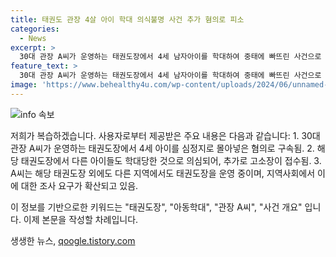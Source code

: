 ```yaml
---
title: 태권도 관장 4살 아이 학대 의식불명 사건 추가 혐의로 피소
categories:
  - News
excerpt: >
  30대 관장 A씨가 운영하는 태권도장에서 4세 남자아이를 학대하여 중태에 빠뜨린 사건으로 구속된 후, 또 다른 아이들에게도 학대했다는 고소장이 접수되었다. 경찰은 추가 학대 행위 여부를 파악하기 위해 관심을 쏟고 있으며, A씨는 다른 지역에서도 태권도장을 운영하고 있어 지역사회에서는 해당 도장들을 대상으로 전수조사를 요구하고 있다. A씨는 범행 CCTV 영상을 삭제한 후 장난으로 그랬다고 주장하였으나, 현재 학대로 심정지 상태에 있는 아이의 상태는 여전히 심각하다. A씨는 구속되어 법정 심문을 기다리고 있다.
feature_text: >
  30대 관장 A씨가 운영하는 태권도장에서 4세 남자아이를 학대하여 중태에 빠뜨린 사건으로 구속된 후, 또 다른 아이들에게도 학대했다는 고소장이 접수되었다. 경찰은 추가 학대 행위 여부를 파악하기 위해 관심을 쏟고 있으며, A씨는 다른 지역에서도 태권도장을 운영하고 있어 지역사회에서는 해당 도장들을 대상으로 전수조사를 요구하고 있다. A씨는 범행 CCTV 영상을 삭제한 후 장난으로 그랬다고 주장하였으나, 현재 학대로 심정지 상태에 있는 아이의 상태는 여전히 심각하다. A씨는 구속되어 법정 심문을 기다리고 있다.
image: 'https://www.behealthy4u.com/wp-content/uploads/2024/06/unnamed-file.png'
---
```


<p><img src="https://www.behealthy4u.com/wp-content/uploads/2024/06/unnamed-file.png" alt="info 속보" /></p>

<p>저희가 복습하겠습니다. 사용자로부터 제공받은 주요 내용은 다음과 같습니다:
1. 30대 관장 A씨가 운영하는 태권도장에서 4세 아이를 심정지로 몰아넣은 혐의로 구속됨.
2. 해당 태권도장에서 다른 아이들도 학대당한 것으로 의심되어, 추가로 고소장이 접수됨.
3. A씨는 해당 태권도장 외에도 다른 지역에서도 태권도장을 운영 중이며, 지역사회에서 이에 대한 조사 요구가 확산되고 있음.</p>

<p>이 정보를 기반으로한 키워드는 "태권도장", "아동학대", "관장 A씨", "사건 개요" 입니다. 이제 본문을 작성할 차례입니다.</p>
생생한 뉴스, <a href="https://qoogle.tistory.com" rel="dofollow">qoogle.tistory.com</a>


